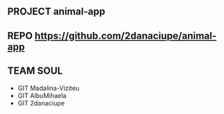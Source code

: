 ## PROJECT  animal-app
## REPO     https://github.com/2danaciupe/animal-app
## TEAM     SOUL
- GIT       Madalina-Viziteu
- GIT       AlbuMihaela
- GIT       2danaciupe
